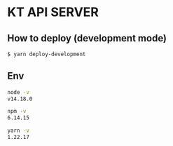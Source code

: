 # KT API SERVER

## How to deploy (development mode)
```bash
$ yarn deploy-development
```

## Env
```bash
node -v
v14.18.0

npm -v
6.14.15

yarn -v
1.22.17
```